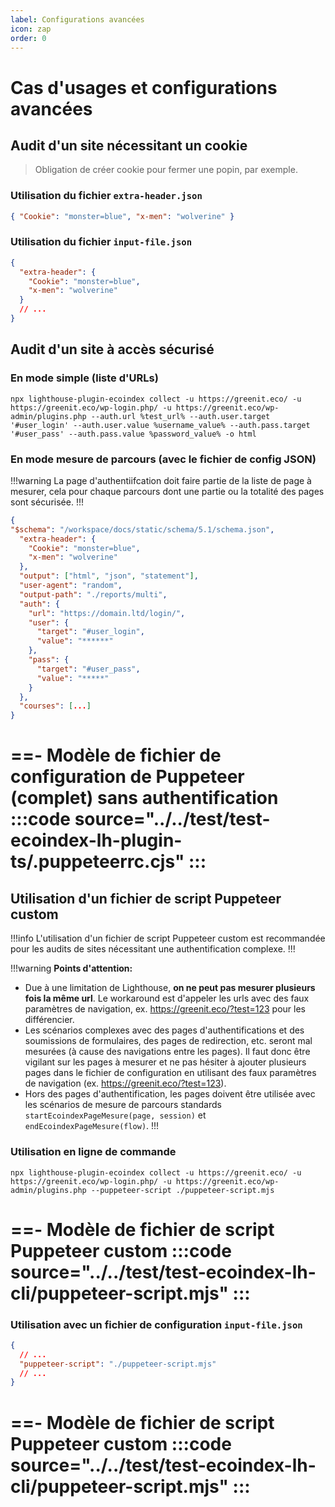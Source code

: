 ```yaml
---
label: Configurations avancées
icon: zap
order: 0
---
```


# Cas d'usages et configurations avancées

## Audit d'un site nécessitant un cookie

> Obligation de créer cookie pour fermer une popin, par exemple.

### Utilisation du fichier `extra-header.json`

```json
{ "Cookie": "monster=blue", "x-men": "wolverine" }
```

### Utilisation du fichier `input-file.json`

```json
{
  "extra-header": {
    "Cookie": "monster=blue",
    "x-men": "wolverine"
  }
  // ...
}
```

## Audit d'un site à accès sécurisé

### En mode simple (liste d'URLs)

```shell
npx lighthouse-plugin-ecoindex collect -u https://greenit.eco/ -u https://greenit.eco/wp-login.php/ -u https://greenit.eco/wp-admin/plugins.php --auth.url %test_url% --auth.user.target '#user_login' --auth.user.value %username_value% --auth.pass.target '#user_pass' --auth.pass.value %password_value% -o html
```

### En mode mesure de parcours (avec le fichier de config JSON)

!!!warning
La page d'authentiifcation doit faire partie de la liste de page à mesurer, cela pour chaque parcours dont une partie ou la totalité des pages sont sécurisée.
!!!

```json
{
"$schema": "/workspace/docs/static/schema/5.1/schema.json",
  "extra-header": {
    "Cookie": "monster=blue",
    "x-men": "wolverine"
  },
  "output": ["html", "json", "statement"],
  "user-agent": "random",
  "output-path": "./reports/multi",
  "auth": {
    "url": "https://domain.ltd/login/",
    "user": {
      "target": "#user_login",
      "value": "******"
    },
    "pass": {
      "target": "#user_pass",
      "value": "*****"
    }
  },
  "courses": [...]
}
```

==- Modèle de fichier de configuration de Puppeteer (complet) sans authentification
:::code source="../../test/test-ecoindex-lh-plugin-ts/.puppeteerrc.cjs" :::
===

## Utilisation d'un fichier de script Puppeteer custom

!!!info
L'utilisation d'un fichier de script Puppeteer custom est recommandée pour les audits de sites nécessitant une authentification complexe.
!!!

!!!warning
**Points d'attention:**

- Due à une limitation de Lighthouse, **on ne peut pas mesurer plusieurs fois la même url**. Le workaround est d'appeler les urls avec des faux paramètres de navigation, ex. https://greenit.eco/?test=123 pour les différencier.
- Les scénarios complexes avec des pages d'authentifications et des soumissions de formulaires, des pages de redirection, etc. seront mal mesurées (à cause des navigations entre les pages). Il faut donc être vigilant sur les pages à mesurer et ne pas hésiter à ajouter plusieurs pages dans le fichier de configuration en utilisant des faux paramètres de navigation (ex. https://greenit.eco/?test=123).
- Hors des pages d'authentification, les pages doivent être utilisée avec les scénarios de mesure de parcours standards `startEcoindexPageMesure(page, session)` et `endEcoindexPageMesure(flow)`.
  !!!

### Utilisation en ligne de commande

```shell
npx lighthouse-plugin-ecoindex collect -u https://greenit.eco/ -u https://greenit.eco/wp-login.php/ -u https://greenit.eco/wp-admin/plugins.php --puppeteer-script ./puppeteer-script.mjs
```

==- Modèle de fichier de script Puppeteer custom
:::code source="../../test/test-ecoindex-lh-cli/puppeteer-script.mjs" :::
===

### Utilisation avec un fichier de configuration `input-file.json`

```json
{
  // ...
  "puppeteer-script": "./puppeteer-script.mjs"
  // ...
}
```

==- Modèle de fichier de script Puppeteer custom
:::code source="../../test/test-ecoindex-lh-cli/puppeteer-script.mjs" :::
===
